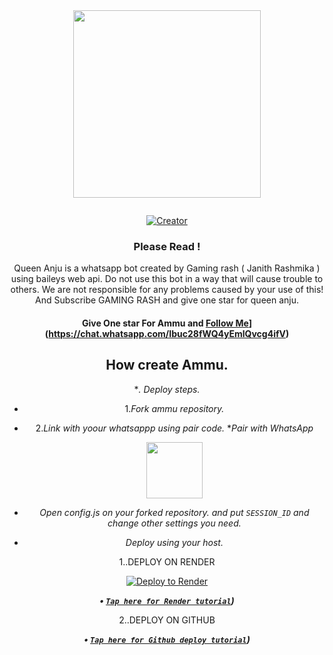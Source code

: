 <div class = "repo" align = "center">
 
<a href = "#">
<img src = "[https://telegra.ph/file/adc46970456c26cad0c15.jpg](https://github.com/amaanmhd/Media-upload-/blob/b0cacd1bb4ed5aa6c2a3d698b330b21eb85124c3/IMG_1914_1_optimized_5.jpeg)"  width="300" height="300">
</img>
 <p align="center">
  <a href="#"><img src="http://readme-typing-svg.herokuapp.com?color=ff00ab&center=true&vCenter=true&multiline=false&lines=QUEEN+ANJU+WHATSAPP+BOT" alt="">
</p>
    <p align="center">
<a href="#"><img title="Creator" src="https://img.shields.io/badge/Creator-ammu_bot-red.svg?style=for-the-badge&logo=github"></a>

### Please Read !
Queen Anju is a whatsapp bot created by Gaming rash ( Janith Rashmika ) using baileys web api. Do not use this bot in a way that will cause trouble to others. 
We are not responsible for any problems caused by your use of this!
And Subscribe GAMING RASH and give one star for queen anju.
</br>
#### Give One star For  Ammu and [Follow Me]([https://github.com/Mrrashmika)](https://chat.whatsapp.com/Ibuc28fWQ4yEmlQvcg4ifV) 

## How create Ammu.

**. Deploy steps.*
 - 1._Fork ammu repository._
   
 - 2._Link with yoour whatsappp using pair code._
   **Pair with WhatsApp* 
   <p align="center">
       <a href="https://replit.com/@win-771/QUEENANJU-PAIR?v=1">
         <img src="https://play-lh.googleusercontent.com/901aMQFFnVoX2T-YuJmTIwpPve_SUgMv_QSyzMSPtAqt_l0CyXN1DxfD6xXU0r2f9iM=w240-h480-rw" width="90" />
       </a>
   </p>
 - _Open config.js on your forked repository. and put `SESSION_ID` and change other settings you need._
 - _Deploy using your host._
   </br>

  1..DEPLOY ON RENDER

[![Deploy to Render](https://render.com/images/deploy-to-render-button.svg)](https://render.com/deploy?repo=https://github.com/Mrrashmika/Queen_Anju-MD.git)

***<p align="center"> • [`Tap here for Render tutorial`](https://youtube.com/shorts/t-1Z-8gDuk4?feature=share)) </p>***

   2..DEPLOY ON GITHUB

***<p align="center"> • [`Tap here for Github deploy tutorial`](https://youtube.com/shorts/t-1Z-8gDuk4?feature=share)) </p>***
